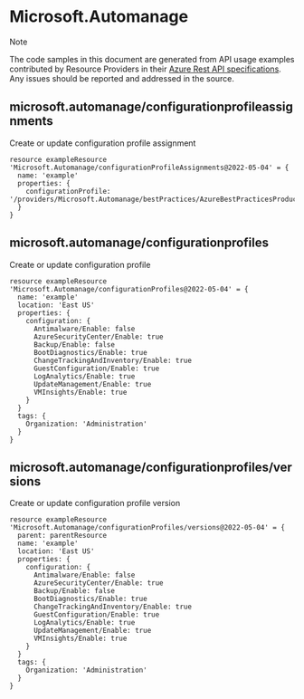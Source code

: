# Microsoft.Automanage
  
> [!NOTE]
> The code samples in this document are generated from API usage examples contributed by Resource Providers in their [Azure Rest API specifications](https://github.com/Azure/azure-rest-api-specs). Any issues should be reported and addressed in the source.


## microsoft.automanage/configurationprofileassignments

Create or update configuration profile assignment
```bicep
resource exampleResource 'Microsoft.Automanage/configurationProfileAssignments@2022-05-04' = {
  name: 'example'
  properties: {
    configurationProfile: '/providers/Microsoft.Automanage/bestPractices/AzureBestPracticesProduction'
  }
}
```

## microsoft.automanage/configurationprofiles

Create or update configuration profile
```bicep
resource exampleResource 'Microsoft.Automanage/configurationProfiles@2022-05-04' = {
  name: 'example'
  location: 'East US'
  properties: {
    configuration: {
      Antimalware/Enable: false
      AzureSecurityCenter/Enable: true
      Backup/Enable: false
      BootDiagnostics/Enable: true
      ChangeTrackingAndInventory/Enable: true
      GuestConfiguration/Enable: true
      LogAnalytics/Enable: true
      UpdateManagement/Enable: true
      VMInsights/Enable: true
    }
  }
  tags: {
    Organization: 'Administration'
  }
}
```

## microsoft.automanage/configurationprofiles/versions

Create or update configuration profile version
```bicep
resource exampleResource 'Microsoft.Automanage/configurationProfiles/versions@2022-05-04' = {
  parent: parentResource 
  name: 'example'
  location: 'East US'
  properties: {
    configuration: {
      Antimalware/Enable: false
      AzureSecurityCenter/Enable: true
      Backup/Enable: false
      BootDiagnostics/Enable: true
      ChangeTrackingAndInventory/Enable: true
      GuestConfiguration/Enable: true
      LogAnalytics/Enable: true
      UpdateManagement/Enable: true
      VMInsights/Enable: true
    }
  }
  tags: {
    Organization: 'Administration'
  }
}
```
